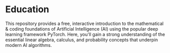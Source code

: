 # Education
This repository provides a free, interactive introduction to the mathematical &amp; coding foundations of Artificial Intelligence (AI) using the popular deep learning framework PyTorch. Here, you'll gain a strong understanding of the essential linear algebra, calculus, and probability concepts that underpin modern AI algorithms.
